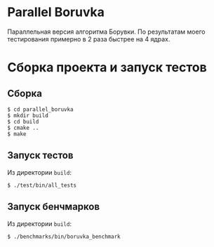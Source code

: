 # Parallel Boruvka

Параллельная версия алгоритма Борувки. По результатам моего тестирования примерно в 2 раза быстрее на 4 ядрах.

# Сборка проекта и запуск тестов
## Сборка
```
$ cd parallel_boruvka
$ mkdir build
$ cd build
$ cmake ..
$ make
```

## Запуск тестов
Из директории `build`:
```
$ ./test/bin/all_tests
```

## Запуск бенчмарков
Из директории `build`:
```
$ ./benchmarks/bin/boruvka_benchmark
```
